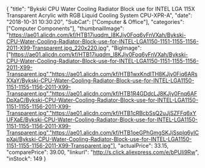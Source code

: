 {
	"title": "Bykski CPU Water Cooling Radiator Block use for INTEL LGA 115X Transparent Acrylic with RGB Liquid Cooling System CPU-XPR-A",
	"date": "2018-10-31 10:30:20",
	"SubCat": ["Computer & Office"],
	"categories": ["Computer Components"],
	"thumbnailImage": "https://ae01.alicdn.com/kf/HTB17iuqdm_I8KJjy0Foq6yFnVXah/Bykski-CPU-Water-Cooling-Radiator-Block-use-for-INTEL-LGA1150-1151-1155-1156-2011-X99-Transparent.jpg_220x220.jpg",
	"BigImage": ["https://ae01.alicdn.com/kf/HTB17iuqdm_I8KJjy0Foq6yFnVXah/Bykski-CPU-Water-Cooling-Radiator-Block-use-for-INTEL-LGA1150-1151-1155-1156-2011-X99-Transparent.jpg","https://ae01.alicdn.com/kf/HTB1wxKndlTH8KJjy0Fiq6ARsXXaY/Bykski-CPU-Water-Cooling-Radiator-Block-use-for-INTEL-LGA1150-1151-1155-1156-2011-X99-Transparent.jpg","https://ae01.alicdn.com/kf/HTB1R4GDdcLJ8KJjy0Fnq6AFDpXaC/Bykski-CPU-Water-Cooling-Radiator-Block-use-for-INTEL-LGA1150-1151-1155-1156-2011-X99-Transparent.jpg","https://ae01.alicdn.com/kf/HTB1cRBcbSsQ2uJjSZFFq6xYUFXaE/Bykski-CPU-Water-Cooling-Radiator-Block-use-for-INTEL-LGA1150-1151-1155-1156-2011-X99-Transparent.jpg","https://ae01.alicdn.com/kf/HTB1oeGPhGmgSKJjSsplq6yICpXaj/Bykski-CPU-Water-Cooling-Radiator-Block-use-for-INTEL-LGA1150-1151-1155-1156-2011-X99-Transparent.jpg"],
	"actualPrice": 33.15,
	"comparePrice": 39.00,
	"linkurl": "http://s.click.aliexpress.com/e/bPUli9Rw",
	"inStock": 149
}
